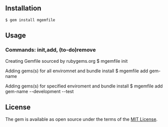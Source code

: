 ## Installation

    $ gem install mgemfile

## Usage


### Commands: init,add, (to-do)remove
Creating Gemfile sourced by rubygems.org
   $ mgemfile init

Adding gems(s) for all enviromnet and bundle install
   $ mgemfile add gem-name 

Adding gems(s) for specified enviroment and bundle install
   $ mgemfile add gem-name --development --test

## License
The gem is available as open source under the terms of the [MIT License](http://opensource.org/licenses/MIT).

